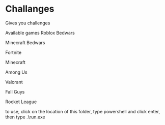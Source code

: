 # Challanges
Gives you challenges



Available games
 Roblox Bedwars
 
 Minecraft Bedwars
 
 Fortnite
 
 Minecraft
 
 Among Us
 
 Valorant
 
 Fall Guys
 
 Rocket League

 to use, click on the location of this folder, type powershell and click enter, then type .\run.exe
